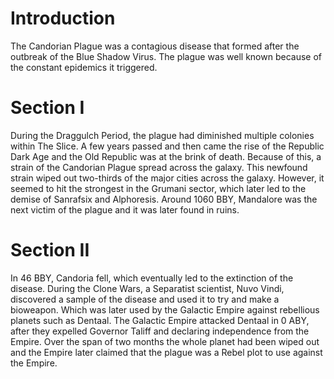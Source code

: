 # Introduction

The Candorian Plague was a contagious disease that formed after the outbreak of the Blue Shadow Virus.
The plague was well known because of  the constant epidemics it triggered.

# Section I

During the Draggulch Period, the plague had diminished multiple colonies within The Slice.
A few years passed and then came the rise of the Republic Dark Age and the Old Republic was at the brink of death.
Because of this, a strain of the Candorian Plague spread across the galaxy.
This newfound strain wiped out two-thirds of the major cities across the galaxy.
However, it seemed to hit the strongest in the Grumani sector, which later led to the demise of Sanrafsix and Alphoresis.
Around 1060 BBY, Mandalore was the next victim of the plague and it was later found in ruins.

# Section II

In 46 BBY, Candoria fell, which eventually led to the extinction of the disease.
During the Clone Wars, a Separatist scientist, Nuvo Vindi, discovered a sample of the disease and used it to try and make a bioweapon.
Which was later used by the Galactic Empire against rebellious planets such as Dentaal.
The Galactic Empire attacked Dentaal in 0 ABY, after they expelled Governor Taliff and declaring independence from the Empire.
Over the span of two months the whole planet had been wiped out and the Empire later claimed that the plague was a Rebel plot to use against the Empire.
